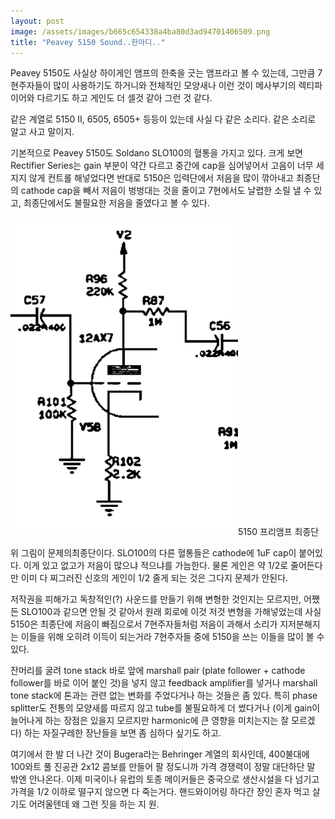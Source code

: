 ```yaml
---
layout: post
image: /assets/images/b665c654338a4ba80d3ad94701406509.png
title: "Peavey 5150 Sound..한마디.."
---
```



Peavey 5150도 사실상 하이게인 앰프의 한축을 긋는 앰프라고 볼 수 있는데, 그만큼 7현주자들이 많이 사용하기도 하거니와 전체적인 모양새나 이런 것이 메사부기의 렉티파이어와 다르기도 하고 게인도 더 셀것 같아 그런 것 같다.




같은 계열로 5150 II, 6505, 6505+ 등등이 있는데 사실 다 같은 소리다. 같은 소리로 알고 사고 말이지. 




기본적으로 Peavey 5150도 Soldano SLO100의 혈통을 가지고 있다. 크게 보면 Rectifier Series는 gain 부분이 약간 다르고 중간에 cap을 심어넣어서 고음이 너무 세지지 않게 컨트롤 해넣었다면 반대로 5150은 입력단에서 저음을 많이 깎아내고 최종단의 cathode cap을 빼서 저음이 벙벙대는 것을 줄이고 7현에서도 날렵한 소릴 낼 수 있고, 최종단에서도 불필요한 저음을 줄였다고 볼 수 있다.






![image](/assets/images/b665c654338a4ba80d3ad94701406509.png)5150 프리앰프 최종단




위 그림이 문제의최종단이다. SLO100의 다른 혈통들은 cathode에 1uF cap이 붙어있다. 이게 있고 없고가 저음이 많으냐 적으냐를 가늠한다. 물론 게인은 약 1/2로 줄어든다만 이미 다 찌그러진 신호의 게인이 1/2 줄게 되는 것은 그다지 문제가 안된다.




저작권을 피해가고 독창적인(?) 사운드를 만들기 위해 변형한 것인지는 모르지만, 어쨌든 SLO100과 같으면 안될 것 같아서 원래 회로에 이것 저것 변형을 가해넣었는데 사실 5150은 최종단에 저음이 빠짐으로서 7현주자들처럼 저음이 과해서 소리가 지저분해지는 이들을 위해 오히려 이득이 되는거라 7현주자들 중에 5150을 쓰는 이들을 많이 볼 수 있다.




잔머리를 굴려 tone stack 바로 앞에 marshall pair (plate follower + cathode follower를 바로 이어 붙인 것)을 넣지 않고 feedback amplifier를 넣거나 marshall tone stack에 톤과는 관련 없는 변화를 주었다거나 하는 것들은 좀 있다. 특히 phase splitter도 전통의 모양새를 따르지 않고 tube를 불필요하게 더 썼다거나 (이게 gain이 늘어나게 하는 장점은 있을지 모르지만 harmonic에 큰 영향을 미치는지는 잘 모르겠다) 하는 자질구레한 장난들을 보면 좀 심하다 싶기도 하고.




여기에서 한 발 더 나간 것이 Bugera라는 Behringer 계열의 회사인데, 400불대에 100와트 풀 진공관 2x12 콤보를 만들어 팔 정도니까 가격 경쟁력이 정말 대단하단 말 밖엔 안나온다. 이제 미국이나 유럽의 토종 메이커들은 중국으로 생산시설을 다 넘기고 가격을 1/2 이하로 떨구지 않으면 다 죽는거다. 핸드와이어링 하다간 장인 혼자 먹고 살기도 어려울텐데 왜 그런 짓을 하는 지 원.


